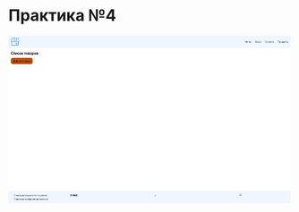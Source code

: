 # Практика №4 
<img src="https://raw.githubusercontent.com/kkq1l/tsi/refs/heads/main/example/localhost_5173_products.png" width="750" height="300">